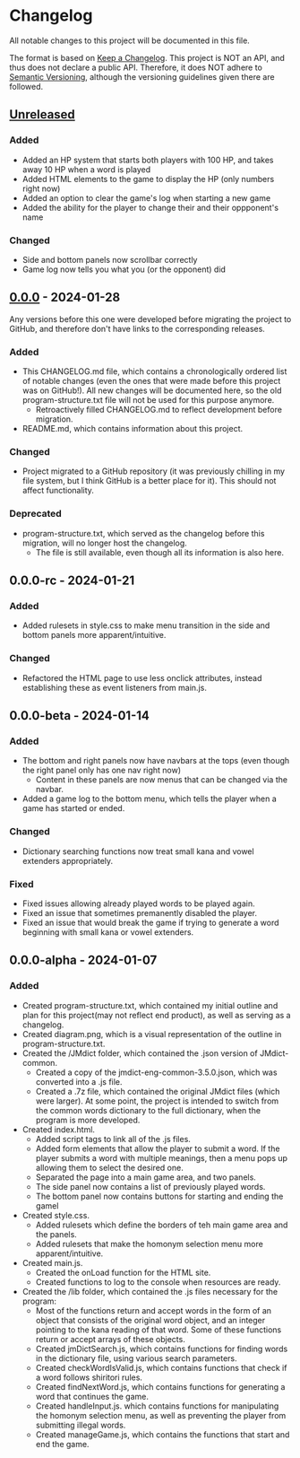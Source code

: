 # Changelog

All notable changes to this project will be documented in this file.

The format is based on [Keep a Changelog](https://keepachangelog.com/en/1.0.0/).
This project is NOT an API, and thus does not declare a public API. Therefore, it does NOT adhere to [Semantic Versioning](https://semver.org/spec/v2.0.0.html), although the versioning guidelines given there are followed.

## [Unreleased]

### Added

- Added an HP system that starts both players with 100 HP, and takes away 10 HP when a word is played
- Added HTML elements to the game to display the HP (only numbers right now)
- Added an option to clear the game's log when starting a new game
- Added the ability for the player to change their and their oppponent's name

### Changed

- Side and bottom panels now scrollbar correctly
- Game log now tells you what you (or the opponent) did

## [0.0.0] - 2024-01-28

Any versions before this one were developed before migrating the project to GitHub, and therefore don't have links to the corresponding releases.

### Added

- This CHANGELOG.md file, which contains a chronologically ordered list of notable changes (even the ones that were made before this project was on GitHub!). All new changes will be documented here, so the old program-structure.txt file will not be used for this purpose anymore.
    - Retroactively filled CHANGELOG.md to reflect development before migration.
- README.md, which contains information about this project.

### Changed

- Project migrated to a GitHub repository (it was previously chilling in my file system, but I think GitHub is a better place for it). This should not affect functionality.

### Deprecated

- program-structure.txt, which served as the changelog before this migration, will no longer host the changelog.
    - The file is still available, even though all its information is also here.

## 0.0.0-rc - 2024-01-21

### Added

- Added rulesets in style.css to make menu transition in the side and bottom panels more apparent/intuitive.

### Changed

- Refactored the HTML page to use less onclick attributes, instead establishing these as event listeners from main.js.

## 0.0.0-beta - 2024-01-14

### Added

- The bottom and right panels now have navbars at the tops (even though the right panel only has one nav right now)
    - Content in these panels are now menus that can be changed via the navbar.
- Added a game log to the bottom menu, which tells the player when a game has started or ended.

### Changed

- Dictionary searching functions now treat small kana and vowel extenders appropriately.

### Fixed

- Fixed issues allowing already played words to be played again.
- Fixed an issue that sometimes premanently disabled the player.
- Fixed an issue that would break the game if trying to generate a word beginning with small kana or vowel extenders.

## 0.0.0-alpha - 2024-01-07

### Added

- Created program-structure.txt, which contained my initial outline and plan for this project(may not reflect end product), as well as serving as a changelog.
- Created diagram.png, which is a visual representation of the outline in program-structure.txt.
- Created the /JMdict folder, which contained the .json version of JMdict-common.
    - Created a copy of the jmdict-eng-common-3.5.0.json, which was converted into a .js file.
    - Created a .7z file, which contained the original JMdict files (which were larger). At some point, the project is intended to switch from the common words dictionary to the full dictionary, when the program is more developed.
- Created index.html.
    - Added script tags to link all of the .js files.
    - Added form elements that allow the player to submit a word. If the player submits a word with multiple meanings, then a menu pops up allowing them to select the desired one.
    - Separated the page into a main game area, and two panels.
    - The side panel now contains a list of previously played words.
    - The bottom panel now contains buttons for starting and ending the gamel
- Created style.css.
    - Added rulesets which define the borders of teh main game area and the panels.
    - Added rulesets that make the homonym selection menu more apparent/intuitive.
- Created main.js.
    - Created the onLoad function for the HTML site.
    - Created functions to log to the console when resources are ready.
- Created the /lib folder, which contained the .js files necessary for the program:
    - Most of the functions return and accept words in the form of an object that consists of the original word object, and an integer pointing to the kana reading of that word. Some of these functions return or accept arrays of these objects.
    - Created jmDictSearch.js, which contains functions for finding words in the dictionary file, using various search parameters.
    - Created checkWordIsValid.js, which contains functions that check if a word follows shiritori rules.
    - Created findNextWord.js, which contains functions for generating a word that continues the game.
    - Created handleInput.js. which contains functions for manipulating the homonym selection menu, as well as preventing the player from submitting illegal words.
    - Created manageGame.js, which contains the functions that start and end the game.

[Unreleased]: https://github.com/remember-username-000/shiritori-fight/compare/main...v0.0.0?diff=unified
[0.0.0]: https://github.com/remember-username-000/shiritori-fight/releases/tag/v0.0.0
